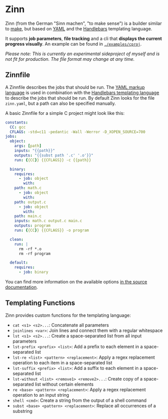 # Zinn
Zinn (from the German "Sinn machen", "to make sense") is a builder similar to [make](https://en.wikipedia.org/wiki/Make_(software)), but based on [YAML](https://yaml.org/) and the [Handlebars](https://handlebarsjs.com/guide/) templating language.

It supports **job parameters**, **file tracking** and a cli that **displays the current progress visually**.
An example can be found in [`./examples/cproj`](./examples/cproj).

*Please note: This is currently an experimental sideproject of myself and is not fit for production. The file format may change at any time.*

## Zinnfile
A Zinnfile describes the jobs that should be run.
The [YAML markup language](https://yaml.org) is used in combination with the [Handlebars templating language](https://handlebarsjs.com/guide/) to describe the jobs that should be run.
By default Zinn looks for the file `zinn.yaml`, but a path can also be specified manually.

A basic Zinnfile for a simple C project might look like this:
```yaml
constants:
  CC: gcc
  CFLAGS: -std=c11 -pedantic -Wall -Werror -D_XOPEN_SOURCE=700
jobs:
  object:
    args: [path]
    inputs: "{{path}}"
    outputs: "{{subst path '.c' '.o'}}"
    run: {{CC}} {{CFLAGS}} -c {{path}}

  binary:
    requires:
      - job: object
        with:
    path: math.c
      - job: object
        with:
    path: output.c
      - job: object
        with:
    path: main.c
    inputs: math.c output.c main.c
    outputs: program
    run: {{CC}} {{CFLAGS}} -o program

  clean:
    run: |
      rm -rf *.o
      rm -rf program

  default:
    requires:
      - job: binary
```

You can find more information on the available options [in the source documentation](`crate::Zinnfile`).


## Templating Functions
Zinn provides custom functions for the templating language:
- `cat <s1> <s2>...`: Concatenate all parameters
- `joinlines <var>`: Join lines and connect them with a regular whitespace
- `lst <s1> <s2>...`: Create a space-separated list from all input parameters
- `lst-prefix <prefix> <list>`: Add a prefix to each element in a space-separated list
- `lst-re <list> <pattern> <replacement>`: Apply a regex replacement operation to each item in a space-separated list
- `lst-suffix <prefix> <list>`: Add a suffix to each element in a space-separated list
- `lst-without <list> <remove1> <remove2>...`: Create copy of a space-separated list without certain elements
- `re <base> <pattern> <replacement>`: Apply a regex replacement operation to an input string
- `shell <cmd>`: Create a string from the output of a shell command
- `subst <base> <pattern> <replacement>`: Replace all occurrences of a substring
